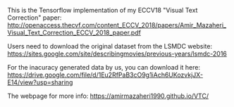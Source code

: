 This is the Tensorflow implementation of my ECCV18 "Visual Text Correction" paper: http://openaccess.thecvf.com/content_ECCV_2018/papers/Amir_Mazaheri_Visual_Text_Correction_ECCV_2018_paper.pdf

Users need to download the original dataset from the LSMDC website: https://sites.google.com/site/describingmovies/previous-years/lsmdc-2016

For the inacuracy generated data by us, you can download it here: https://drive.google.com/file/d/1Eu2RfPaB3cO9g1iAch6UKozvkjJX-E14/view?usp=sharing

The webpage for more info: https://amirmazaheri1990.github.io/VTC/

